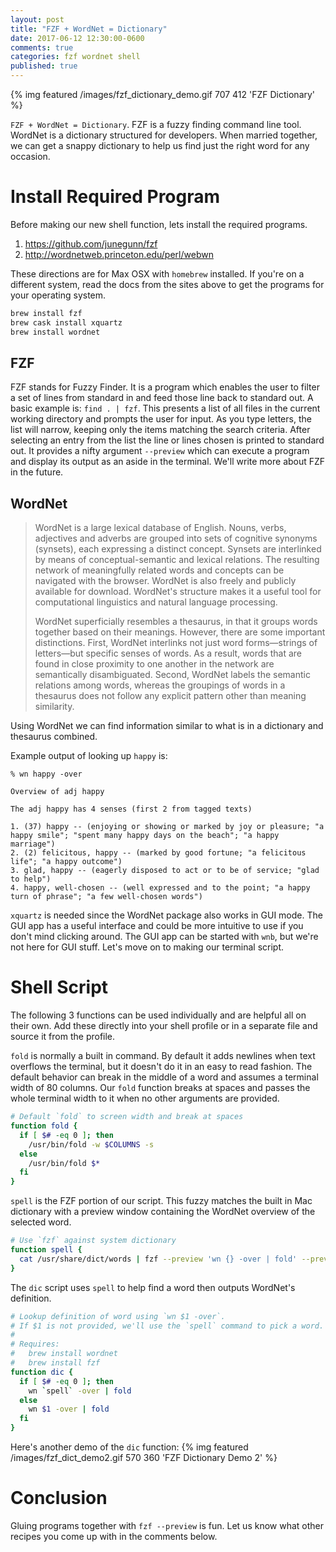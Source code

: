 ```yaml
---
layout: post
title: "FZF + WordNet = Dictionary"
date: 2017-06-12 12:30:00-0600
comments: true
categories: fzf wordnet shell
published: true
---
```


{% img featured /images/fzf_dictionary_demo.gif 707 412 'FZF Dictionary' %}

`FZF + WordNet = Dictionary`. FZF is a fuzzy finding command line tool. WordNet
is a dictionary structured for developers. When married together, we can get
a snappy dictionary to help us find just the right word for any occasion.

<!-- more -->

# Install Required Program
 
Before making our new shell function, lets install the required programs.

1. https://github.com/junegunn/fzf
2. http://wordnetweb.princeton.edu/perl/webwn

These directions are for Max OSX with `homebrew` installed. If you're on
a different system, read the docs from the sites above to get the programs for
your operating system.

```sh
brew install fzf
brew cask install xquartz
brew install wordnet
```

## FZF

FZF stands for Fuzzy Finder. It is a program which enables the user to filter
a set of lines from standard in and feed those line back to standard out.
A basic example is: `find . | fzf`. This presents a list of all files in the
current working directory and prompts the user for input. As you type letters, the
list will narrow, keeping only the items matching the search criteria. After
selecting an entry from the list the line or lines chosen is printed to standard
out. It provides a nifty argument `--preview` which can execute a program and
display its output as an aside in the terminal. We'll write more about FZF in the
future.


## WordNet

> WordNet is a large lexical database of English. Nouns, verbs, adjectives and
> adverbs are grouped into sets of cognitive synonyms (synsets), each expressing
> a distinct concept. Synsets are interlinked by means of conceptual-semantic
> and lexical relations. The resulting network of meaningfully related words and
> concepts can be navigated with the browser. WordNet is also freely and
> publicly available for download. WordNet's structure makes it a useful tool
> for computational linguistics and natural language processing.
> 
> WordNet superficially resembles a thesaurus, in that it groups words together
> based on their meanings. However, there are some important distinctions.
> First, WordNet interlinks not just word forms—strings of letters—but specific
> senses of words. As a result, words that are found in close proximity to one
> another in the network are semantically disambiguated. Second, WordNet labels
> the semantic relations among words, whereas the groupings of words in
> a thesaurus does not follow any explicit pattern other than meaning
> similarity.

Using WordNet we can find information similar to what is in a dictionary and
thesaurus combined.

Example output of looking up `happy` is:
```text
% wn happy -over

Overview of adj happy

The adj happy has 4 senses (first 2 from tagged texts)

1. (37) happy -- (enjoying or showing or marked by joy or pleasure; "a happy smile"; "spent many happy days on the beach"; "a happy marriage")
2. (2) felicitous, happy -- (marked by good fortune; "a felicitous life"; "a happy outcome")
3. glad, happy -- (eagerly disposed to act or to be of service; "glad to help")
4. happy, well-chosen -- (well expressed and to the point; "a happy turn of phrase"; "a few well-chosen words")
```

`xquartz` is needed since the WordNet package also works in GUI mode. The GUI
app has a useful interface and could be more intuitive to use if you don't mind
clicking around. The GUI app can be started with `wnb`, but we're not here for
GUI stuff. Let's move on to making our terminal script.


# Shell Script

The following 3 functions can be used individually and are helpful all on their
own. Add these directly into your shell profile or in a separate file and source
it from the profile.

`fold` is normally a built in command. By default it adds newlines when text
overflows the terminal, but it doesn't do it in an easy to read fashion. The
default behavior can break in the middle of a word and assumes a terminal width
of 80 columns. Our `fold` function breaks at spaces and passes the whole
terminal width to it when no other arguments are provided.

```sh
# Default `fold` to screen width and break at spaces
function fold {
  if [ $# -eq 0 ]; then
    /usr/bin/fold -w $COLUMNS -s
  else
    /usr/bin/fold $*
  fi
}
```

`spell` is the FZF portion of our script. This fuzzy matches the built in Mac
dictionary with a preview window containing the WordNet overview of the selected
word.

```sh
# Use `fzf` against system dictionary
function spell {
  cat /usr/share/dict/words | fzf --preview 'wn {} -over | fold' --preview-window=up:60%
}
```

The `dic` script uses `spell` to help find a word then outputs WordNet's
definition.

```sh
# Lookup definition of word using `wn $1 -over`.
# If $1 is not provided, we'll use the `spell` command to pick a word.
#
# Requires:
#   brew install wordnet
#   brew install fzf
function dic {
  if [ $# -eq 0 ]; then
    wn `spell` -over | fold
  else
    wn $1 -over | fold
  fi
}
```

Here's another demo of the `dic` function:
{% img featured /images/fzf_dict_demo2.gif 570 360 'FZF Dictionary Demo 2' %}

# Conclusion

Gluing programs together with `fzf --preview` is fun. Let us know what other
recipes you come up with in the comments below.
